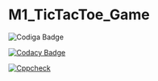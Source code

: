 # M1_TicTacToe_Game

![Codiga Badge](https://api.codiga.io/project/31068/score/svg)

[![Codacy Badge](https://app.codacy.com/project/badge/Grade/e0a37ae75b4842e7ac2e5fb42311c192)](https://www.codacy.com/gh/hrithik125/M1_TicTacToe_Game/dashboard?utm_source=github.com&amp;utm_medium=referral&amp;utm_content=hrithik125/M1_TicTacToe_Game&amp;utm_campaign=Badge_Grade)

[![Cppcheck](https://github.com/hrithik125/M1_TicTacToe_Game/actions/workflows/Static-check.yml/badge.svg)](https://github.com/hrithik125/M1_TicTacToe_Game/actions/workflows/Static-check.yml)
